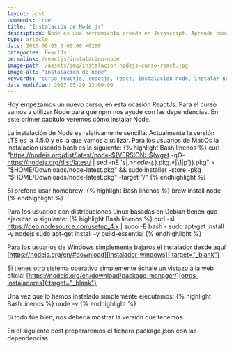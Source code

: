 ```yaml
---
layout: post
comments: true
title: "Instalación de Node js"
description: Node es una herramienta creada en Javascript. Aprende como instalar nodejs de una forma muy básica.
type: article
date: 2016-09-05 6:00:00 +0200
categories: ReactJs
permalink: /reactjs/instalacion-node
image-path: /assets/img/instalacion-nodejs-curso-react.jpg
image-alt: "instalacion de node"
keywords: "curso reactjs, reactjs, react, instalacion node, instalar node, tutorial react"
date_modified: 2017-05-20 12:00:00
---
```

Hoy empezamos un nuevo curso, en esta ocasión ReactJs. Para el curso vamos 
a utilizar Node para que npm nos ayude con las dependencias. En este primer 
capítulo veremos cómo instalar Node.

La instalación de Node es relativamente sencilla. Actualmente la versión 
LTS es la 4.5.0 y es la que vamos a utilizar.
Para los usuarios de MacOs la instalación usando bash es la siguiente:
{% highlight Bash linenos %}
curl "https://nodejs.org/dist/latest/node-${VERSION:-$(wget -qO- https://nodejs.org/dist/latest/ | sed -nE 's|.*>node-(.*)\.pkg</a>.*|\1|p')}.pkg" > "$HOME/Downloads/node-latest.pkg" && sudo installer -store -pkg "$HOME/Downloads/node-latest.pkg" -target "/"
{% endhighlight %}

Si preferís usar homebrew:
{% highlight Bash linenos %}
brew install node
{% endhighlight %}

Para los usuarios con distribuciones Linux basadas en Debían tienen que ejecutar lo siguiente:
{% highlight Bash linenos %}
curl -sL https://deb.nodesource.com/setup_4.x | sudo -E bash -
sudo apt-get install -y nodejs
sudo apt-get install -y build-essential
{% endhighlight %}

Para los usuarios de Windows simplemente bajaros el instalador desde aquí [https://nodejs.org/en/#download][instalador-windows]{:target="_blank"}

Si tienes otro sistema operativo simplemente échale un vistazo a la web oficial [https://nodejs.org/en/download/package-manager/][otros-instaladores]{:target="_blank"}

Una vez que lo hemos instalado simplemente ejecutamos:
{% highlight Bash linenos %}
node -v
{% endhighlight %}

Si todo fue bien, nos debería mostrar la versión que tenemos.

En el siguiente post prepararemos el fichero package.json con las dependencias.

[instalador-windows]: https://nodejs.org/en/#download
[otros-instaladores]: https://nodejs.org/en/download/package-manager/